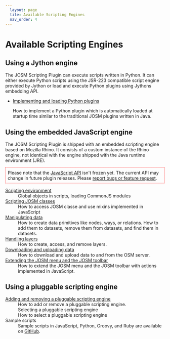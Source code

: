 ```yaml
---
  layout: page
  tile: Available Scripting Engines
  nav_order: 4
---
```


# Available Scripting Engines

## Using a Jython engine
The JOSM Scripting Plugin can execute scripts written in Python. It can either execute Python scripts  using the JSR-223 compatible script engine provided by Jython or load and execute Python plugins  using Jythons embedding API.

*   [Implementing and loading Python plugins](python.md)

    How to implement a Python plugin which is automatically loaded at startup time similar to the traditional JOSM plugins written in Java.



## Using the embedded JavaScript engine

The JOSM Scripting Plugin is shipped with an embedded scripting engine based on Mozilla Rhino. It consists of a custom instance of the Rhino engine, not identical with the engine shipped with the Java runtime environment (JRE).

<p style="padding: 5pt;border-width: 1pt; border-style: dotted; border-color: red;">
Please note that the <a href="js-doc/index.html">JavaScript API</a> isn't frozen yet. The current API may
change in future plugin releases. Please <a href="https://github.com/Gubaer/josm-scripting-plugin/issues">report bugs or feature request</a>.
</p>


<dl>
  <dt><a href="scripting-environment.html">Scripting environment</a></dt>
  <dd>Global objects in scripts, loading CommonJS modules</dd>

  <dt><a href="scripting.html">Scripting JOSM classes</a></dt>
  <dd>How to access JOSM classe and use mixins implemented in JavaScript</dd>

  <dt><a href="manipulating-data.html">Manipulating data</a></dt>
  <dd>How to create data primitives like nodes, ways, or relations. How to add them to datasets, remove
  them from datasets, and find them in datasets.</dd>

  <dt><a href="handling-layers.html">Handling layers</a></dt>
  <dd>How to create, access, and remove layers.</dd>

  <dt><a href="api.html">Downloading and uploading data</a></dt>
  <dd>How to download and upload data to and from the OSM server.</dd>

  <dt><a href="menu.html">Extending the JOSM menu and the JOSM toolbar</a></dt>
  <dd>How to extend the JOSM menu and the JOSM toolbar with actions implemented in JavaScript.</dd>
 </dl>

## Using a pluggable scripting engine

<dl>
 <dt><a href="pluggable.html">Adding and removing a pluggable scripting engine</a></dt>
 <dd>How to add or remove a pluggable scripting engine.</dd>

 <dd>Selecting a pluggable scripting engine</dd>
 <dd>How to select a pluggable scripting engine</dd>

 <dt>Sample scripts</dt>
 <dd>Sample scripts in JavaScript, Python, Groovy, and Ruby are available
 on <a href="https://github.com/Gubaer/josm-scripting-plugin/tree/master/scripts">GitHub</a>.</dd>
</dl>

